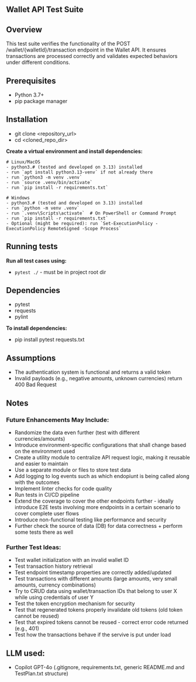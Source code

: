 <h2>Wallet API Test Suite</h2>

## Overview

This test suite verifies the functionality of the POST /wallet/{walletId}/transaction endpoint in the Wallet API. It ensures transactions are processed correctly and validates expected behaviors under different conditions.

## Prerequisites

- Python 3.7+
- pip package manager

## Installation

- git clone <repository_url>
- cd <cloned_repo_dir>

**Create a virtual environment and install dependencies:**

    # Linux/MacOS
    - python3.# (tested and developed on 3.13) installed
    - run `apt install python3.13-venv` if not already there
    - run `python3 -m venv .venv`
    - run `source .venv/bin/activate`
    - run `pip install -r requirements.txt`

    # Windows
    - python3.# (tested and developed on 3.13) installed
    - run `python -m venv .venv`
    - run `.venv\Scripts\activate`  # On PowerShell or Command Prompt
    - run `pip install -r requirements.txt`
    - Optional (might be required): run `Set-ExecutionPolicy -ExecutionPolicy RemoteSigned -Scope Process`

##  Running tests

**Run all test cases using:**
- `pytest ./` - must be in project root dir

## Dependencies
- pytest
- requests
- pylint

**To install dependencies:**
- pip install pytest requests.txt

## Assumptions

- The authentication system is functional and returns a valid token
- Invalid payloads (e.g., negative amounts, unknown currencies) return 400 Bad Request


## Notes

### **Future Enhancements May Include:**
- Randomize the data even further (test with different currencies/amounts)
- Introduce environment-specific configurations that shall change based on the environment used
- Create a utility module to centralize API request logic, making it reusable and easier to maintain
- Use a separate module or files to store test data
- Add logging to log events such as which endopiunt is being called along with the outcomes 
- Implement linter checks for code quality
- Run tests in CI/CD pipeline
- Extend the coverage to cover the other endpoints further - ideally introduce E2E tests involving more endpoints in a certain scenario to cover complete user flows
- Introduce non-functional testing like performance and security
- Further check the source of data (DB) for data correctness + perform some tests there as well

### **Further Test Ideas:**
- Test wallet initialization with an invalid wallet ID
- Test transaction history retrieval
- Test endpoint timestamp properties are correctly added/updated
- Test transactions with different amounts (large amounts, very small amounts, currency combinations)
- Try to CRUD data using wallet/transaction IDs that belong to user X while using credentials of user Y
- Test the token encryption mechanism for security
- Test that regenerated tokens properly invalidate old tokens (old token cannot be reused)
- Test that expired tokens cannot be reused - correct error code returned (e.g., 401)
- Test how the transactions behave if the servive is put under load

## LLM used:
- Copilot GPT-4o (.gitignore, requirements.txt, generic README.md and TestPlan.txt structure)